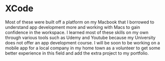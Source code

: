 # XCode
Most of these were built off a platform on my Macbook that I borrowed to understand app development more and working with Macs to gain confidence in the workspace. I learned most of these skills on my own through various tools such as Udemy and Youtube because my University does not offer an app development course. I will be soon to be working on a mobile app for a local company in my home town as a volunteer to get some better experience in this field and add the extra project to my portfolio.
